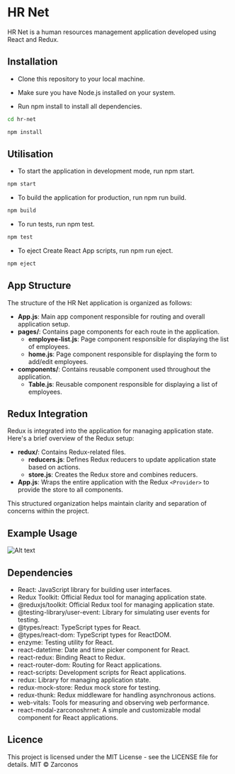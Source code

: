 # HR Net

HR Net is a human resources management application developed using React and Redux.

## Installation

- Clone this repository to your local machine.

- Make sure you have Node.js installed on your system.

- Run npm install to install all dependencies.


```bash
cd hr-net
```

```bash
npm install
```

## Utilisation

- To start the application in development mode, run npm start.

```bash
npm start
```

- To build the application for production, run npm run build.

```bash
npm build
```

- To run tests, run npm test.

```bash
npm test
```

- To eject Create React App scripts, run npm run eject.

```bash
npm eject
```

## App Structure

The structure of the HR Net application is organized as follows:

- **App.js**: Main app component responsible for routing and overall application setup.
- **pages/**: Contains page components for each route in the application.
  - **employee-list.js**: Page component responsible for displaying the list of employees.
  - **home.js**: Page component responsible for displaying the form to add/edit employees.
- **components/**: Contains reusable component used throughout the application.
  - **Table.js**: Reusable component responsible for displaying a list of employees.

## Redux Integration

Redux is integrated into the application for managing application state. Here's a brief overview of the Redux setup:

- **redux/**: Contains Redux-related files.
  - **reducers.js**: Defines Redux reducers to update application state based on actions.
  - **store.js**: Creates the Redux store and combines reducers.
- **App.js**: Wraps the entire application with the Redux `<Provider>` to provide the store to all components.

This structured organization helps maintain clarity and separation of concerns within the project.


## Example Usage

![Alt text](https://image.noelshack.com/fichiers/2024/15/4/1712792721-hr-net.png "Screenshot")


## Dependencies

- React: JavaScript library for building user interfaces.
- Redux Toolkit: Official Redux tool for managing application state.
- @reduxjs/toolkit: Official Redux tool for managing application state.
- @testing-library/user-event: Library for simulating user events for testing.
- @types/react: TypeScript types for React.
- @types/react-dom: TypeScript types for ReactDOM.
- enzyme: Testing utility for React.
- react-datetime: Date and time picker component for React.
- react-redux: Binding React to Redux.
- react-router-dom: Routing for React applications.
- react-scripts: Development scripts for React applications.
- redux: Library for managing application state.
- redux-mock-store: Redux mock store for testing.
- redux-thunk: Redux middleware for handling asynchronous actions.
- web-vitals: Tools for measuring and observing web performance.
- react-modal-zarconoshrnet: A simple and customizable modal component for React applications.

## Licence

This project is licensed under the MIT License - see the LICENSE file for details. MIT © Zarconos